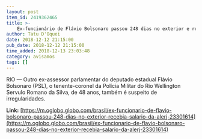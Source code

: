 ```yaml
---
layout: post
item_id: 2419362465
title: >-
    Ex-funcionário de Flávio Bolsonaro passou 248 dias no exterior e recebia salário da Alerj
author: Tatu D'Oquei
date: 2018-12-12 21:15:00
pub_date: 2018-12-12 21:15:00
time_added: 2018-12-13 23:03:48
category: avisamos
tags: []
---
```


RIO — Outro ex-assessor parlamentar do deputado estadual Flávio Bolsonaro (PSL), o tenente-coronel da Polícia Militar do Rio Wellington Servulo Romano da Silva, de 48 anos, também é suspeito de irregularidades.

**Link:** [https://m.oglobo.globo.com/brasil/ex-funcionario-de-flavio-bolsonaro-passou-248-dias-no-exterior-recebia-salario-da-alerj-23301614](https://m.oglobo.globo.com/brasil/ex-funcionario-de-flavio-bolsonaro-passou-248-dias-no-exterior-recebia-salario-da-alerj-23301614)

